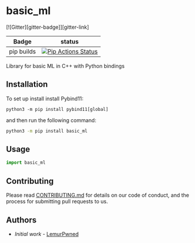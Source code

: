 # basic_ml
[![Gitter][gitter-badge]][gitter-link]

| Badge      | status                                                       |
| ---------- | ------------------------------------------------------------ |
| pip builds | [![Pip Actions Status][actions-pip-badge]][actions-pip-link] |



[actions-pip-link]:        https://github.com/pybind/basic_ml/actions?query=workflow%3A%22Pip
[actions-pip-badge]:       https://github.com/pybind/basic_ml/workflows/Pip/badge.svg

Library for basic ML in C++ with Python bindings

## Installation
To set up install install Pybind11:
```
python3 -m pip install pybind11[global]
```
and then run the following command:
```bash
python3 -m pip install basic_ml
```

## Usage

```python   
import basic_ml
```

## Contributing

Please read [CONTRIBUTING.md](CONTRIBUTING.md) for details on our code of conduct, and the process for submitting pull requests to us.

## Authors

* *Initial work* - [LemurPwned](www.github.com/LemurPwned)

